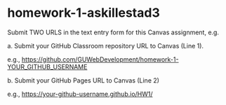 # homework-1-askillestad3

Submit TWO URLS in the text entry form for this Canvas assignment, e.g.

a. Submit your GitHub Classroom repository URL to Canvas (Line 1).

e.g., https://github.com/GUWebDevelopment/homework-1-YOUR_GITHUB_USERNAME

b. Submit your GitHub Pages URL to Canvas (Line 2)

e.g., https://your-github-username.github.io/HW1/